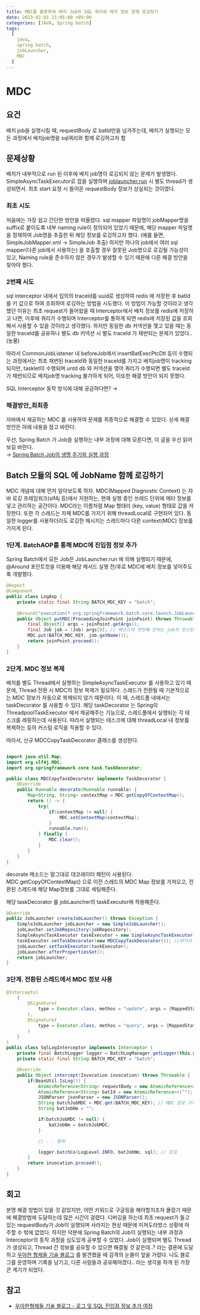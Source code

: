 ```yaml
---
title: MDC를 활용하여 배치 Job의 SQL 쿼리와 배치 정보 함께 로깅하기
date: 2023-02-01 21:05:00 +09:00
categories: [JAVA, Spring batch]
tags:
  [
    java,
    spring batch,
    jobLauncher,
    MDC
  ]
---
```

# MDC

## 요건

배치 job을 실행시킬 때, requestBody 로 batId만을 넘겨주는데, 배치가 실행되는 모든 과정에서 배치job명을 sql쿼리와 함께 로깅하고자 함

## 문제상황

배치가 내부적으로 run 된 이후에 배치 job명이 로깅되지 않는 문제가 발생했다. SimpleAsyncTaskExecutor로 잡을 실행하며 [joblauncher.run](http://joblauncher.run) 시 별도 thread가 생성되면서. 최초 start 요청 시 들어온 requestBody 정보가 상실되는 것이였다.

### 최초 시도
처음에는 가장 쉽고 간단한 방안을 떠올렸다. sql mapper 파일명이 jobMapper명을 suffix로 붙이도록 내부 naming rule이 정의되어 있었기 때문에, 해당 mapper 파일명을 정제하여 Job명을 추출한 뒤 해당 정보를 로깅하고자 했다. (예를 들면, SimpleJobMapper.xml -> SimpleJob 추출) 하지만 하나의 job에서 여러 sql mapper(다른 job에서 사용하는) 을 호출할 경우 잘못된 Job명으로 로깅될 가능성이 있고, Naming rule을 준수하지 않은 경우가 발생할 수 있기 때문에 다른 해결 방안을 찾아야 했다.

### 2번째 시도
sql interceptor 내에서 임의의 traceId를 uuid로 생성하여 redis 에 저장한 후 batId를 키 값으로 하여 조회하여 로깅하는 방법을 시도했다. 이 방법이 가능할 것이라고 생각했던 이유는 최초 request가 들어왔을 때 Interceptor에서 배치 정보를 redis에 저장하고 나면, 이후에 쿼리가 수행되며 Interceptor를 통하게 되면 redis에 저장된 값을 조회해서 사용할 수 있을 것이라고 생각했다. 
하지만 동일한 db 커넥션을 맺고 있을 때는 동일한 traceId를 공유하나 별도 db 커넥션 시 별도 traceId 가 채번되는 문제가 있었다.. (눙물)

따라서 CommonJobListener 내 beforeJob에서 insertBatExecPtcDtl 등이 수행되는 과정에서는 최초 채번된 traceId와 동일한 traceId를 가지고 배치job명이 tracking되지만, tasklet이 수행되며 untd db 와 커넥션을 맺어 쿼리가 수행되면 별도 traceId가 채번되므로 배치job명 tracking 불가하게 되어, 이또한 해결 방안이 되지 못했다. 

SQL Interceptor 동작 방식에 대해 궁금하다면? &rarr;  

### 해결방안_최최종
자바에서 제공하는 MDC 를 사용하여 문제를 최종적으로 해결할 수 있었다. 상세 해결방안은 아래 내용을 참고 바란다. 

우선, Spring Batch 가 Job을 실행하는 내부 과정에 대해 모른다면, 이 글을 우선 읽어보길 바란다. <br>
&rarr; [Spring Batch Job의 생명 주기와 실행 과정](https://ssminji.github.io/posts/Spring-Batch-%EC%8B%A4%ED%96%89-%EA%B3%BC%EC%A0%95/)

## Batch 모듈의 SQL 에 JobName 함께 로깅하기
MDC 개념에 대해 먼저 알아보도록 하자.
MDC(Mapped Diagnostic Context) 는 자바 로깅 프레임워크(slf4j 등)에서 지원하는, 현재 실행 중인 쓰레드 단위에 메타 정보를 넣고 관리하는 공간이다. 
MDC라는 이름처럼 Map 형태라 (key, value) 형태로 값을 저장한다.
또한 각 스레드는 자체 MDC를 가지기 위해 threadLocal로 구현되어 있다. 동일한 logger를 사용하더라도 로깅한 메시지는 스레드마다 다른 context(MDC) 정보를 가지게 된다. 

### 1단계. BatchAOP를 통해 MDC에 진입점 정보 추가
Spring Batch에서 모든 Job은 JobLauncher.run 에 의해 실행되기 때문에, @Around 포인트컷을 이용해 해당 메서드 실행 전/후로 MDC에 배치 정보를 넣어주도록 개발했다. 
```java
@Aspect
@Component
public class LogAop {
	private static final String BATCH_MDC_KEY = "batch";
	
	@Around("execution(* org.springframework.batch.core.launch.JobLauncher.run(..))")
	public Object putMDC(ProceedingJoinPoint joinPoint) throws Throwable {
		final Object[] args = joinPoint.getArgs();
		final Job job = (Job) args[0]; // 메소드의 첫번째 인자는 job의 인스턴스
		MDC.put(BATCH_MDC_KEY, job.getName());
		return joinPoint.proceed();
	}
}
```

### 2단계. MDC 정보 복제
배치를 별도 Thread에서 실행하는 SimpleAsyncTaskExecutor 를 사용하고 있기 때문에, Thread 전환 시 MDC의 정보 복제가 필요하다. 스레드가 전환될 때 기본적으로는 MDC 정보가 자동으로 복제되지 않기 때문이다. 이 때, 스레드풀 내에서는 taskDecorator 를 사용할 수 있다. 해당 taskDecorator 는 Spring의 ThreadpoolTaskExecutor 에서 제공해주는 기능으로, 스레드풀에서 실행되는 각 테스크를 래핑하는데 사용된다. 따라서 실행되는 테스크에 대해 threadLocal 내 정보를 복제하는 등의 커스텀 로직을 적용할 수 있다. 

따라서, 신규 MDCCopyTaskDecorator 클래스를 생성한다.

```java

import java.util.Map;
import org.slf4j.MDC;
import org.springframework.core.task.TaskDecorator;

public class MDCCopyTaskDecorator implements TaskDecorator {
	@Override
	public Runnable decorate(Runnable runnable) {
		Map<String, String> contextMap = MDC.getCopyOfContextMap();
		return () -> {
			try{
				if(contextMap != null) {
					MDC.setContextMap(contextMap);
				}
				runnable.run();
			} finally {
				MDC.clear();
			}
		}
	}
}
```

decorate 메소드는 말그대로 데코레이터 패턴이 사용된다. MDC.getCopyOfContextMap() 으로 이전 스레드의 MDC Map 정보를 가져오고, 전환된 스레드에 해당 Map정보를 그대로 세팅해준다. 

해당 taskDecorator 를 jobLauncher의 taskExecutor에 적용해준다. 

```java
@Override
public JobLauncher createJobLauncher() throws Exception {
	SimpleJobLauncher jobLauncher = new SimpleJobLauncher();
	jobLaucher.setJobRepository(jobRepository);
	SimpleAsyncTaskExecutor taskExecutor = new SimpleAsyncTaskExecutor(); // laucher를 async로 호출
	taskExecutor.setTaskDecorator(new MDCCopyTaskDecorator()); //여기서 복제가 이루어짐 
	jobLauncher.setTaskExecutor(taskExecutor);
	jobLauncher.afterPropertiesSet();
	return jobLauncher;
}
```

### 3단계. 전환된 스레드에서 MDC 정보 사용

```java
@Intercepts(
	{
		@Signature(
			type = Executor.class, methos = "update", args = {MappedStatement.class, Object.class}
		), 
		@Signature(
			type = Executor.class, methos = "query", args = {MappedStatement.class, Object.class, RowBounds.class, ResultHandler.class}
		)
	}
)
public class SqlLogInterceptor implements Interceptor {
	private final BatchLogger logger = BatchLogManager.getLogger(this.getClass());
	private static final String BATCH_MDC_KEY = "batch";

	@Override
	public Object intercept(Invocation invocation) throws Throwable {
		if(BeanUtil.IsLog()) {
			AtomicReference<String> requestBody = new AtomicReference<>(HttpServletUtil.getRequestBody());
			AtomicReference<String> batId = new AtomicReference<>("");
			JSONParser jsonParser = new JSONParser();
			String batchJobMDC = MDC.get(BATCH_MDC_KEY); // MDC 정보 가져옴 
			String batJobNm = "";

			if(batchJobMDC != null) {
				batJobNm = batchJobMDC;
			} 

			// ... 중략

			logger.batchCo(LogLevel.INFO, batJobNm, sql); // 로깅 
		}
		return invocation.proceed();
	}
}
```

## 회고
분명 해결 방법이 있을 것 같았지만, 어떤 키워드로 구글링을 해야할지조차 몰랐기 때문에 해결방법에 도달하는데 많은 시간이 걸렸다. 디버깅을 하는데 최초 request가 들고있는 requestBody가 Job이 실행되며 사라지는 현상 때문에 미쳐도라방스 상황에 마주할 수 밖에 없었다. 하지만 덕분에 Spring Batch의 Job이 실행되는 내부 과정과 Interceptor의 동작 과정을 심도있게 공부할 수 있었다. 
Job이 실행되며 별도 Thread가 생성되고, Thread 간 정보를 공유할 수 있으면 해결될 것 같은데..? 라는 결론에 도달하고 [우아한 형제들 기술 블로그](https://techblog.woowahan.com/13429/) 를 발견했을 때 감격의 눈물이 앞을 가렸다. 나도 블로그를 운영하며 기록을 남기고, 다른 사람들과 공유해야겠다.. 라는 생각을 하게 된 가장 큰 계기가 되었다. 

## 참고
- [우아한형제들 기술 블로그 - 로그 및 SQL 진입점 정보 추가 여정](https://techblog.woowahan.com/13429/)